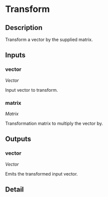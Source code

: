 # Transform

## Description
Transform a vector by the supplied matrix.

## Inputs
### vector

*Vector*

Input vector to transform.

### matrix

*Matrix*

Transformation matrix to multiply the vector by.

## Outputs
### vector

*Vector*

Emits the transformed input vector.

## Detail

